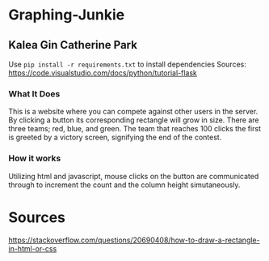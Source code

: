 # Graphing-Junkie
## Kalea Gin Catherine Park

Use `pip install -r requirements.txt` to install dependencies
Sources:
https://code.visualstudio.com/docs/python/tutorial-flask
### What It Does
This is a website where you can compete against other users in the server. By clicking a button its corresponding rectangle will grow in size.
There are three teams; red, blue, and green. The team that reaches 100 clicks the first is greeted by a victory screen, signifying the end of the contest.
### How it works
Utilizing html and javascript, mouse clicks on the button are communicated through to increment the count and the column height simutaneously.

# Sources
https://stackoverflow.com/questions/20690408/how-to-draw-a-rectangle-in-html-or-css
